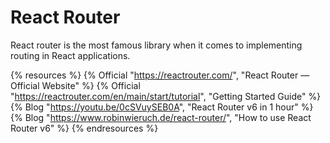 # React Router

React router is the most famous library when it comes to implementing routing in React applications.

{% resources %}
{% Official "https://reactrouter.com/", "React Router — Official Website" %}
{% Official "https://reactrouter.com/en/main/start/tutorial", "Getting Started Guide" %}
{% Blog "https://youtu.be/0cSVuySEB0A", "React Router v6 in 1 hour" %}
{% Blog "https://www.robinwieruch.de/react-router/", "How to use React Router v6" %}
{% endresources %}
